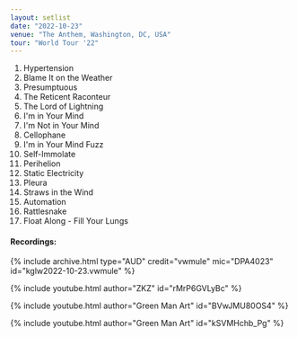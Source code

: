 ```yaml
---
layout: setlist
date: "2022-10-23"
venue: "The Anthem, Washington, DC, USA"
tour: "World Tour '22"
---
```



 1. Hypertension
 2. Blame It on the Weather
 3. Presumptuous
 4. The Reticent Raconteur
 5. The Lord of Lightning
 6. I'm in Your Mind
 7. I'm Not in Your Mind
 8. Cellophane
 9. I'm in Your Mind Fuzz
10. Self-Immolate
11. Perihelion
12. Static Electricity
13. Pleura
14. Straws in the Wind
15. Automation
16. Rattlesnake
17. Float Along - Fill Your Lungs

#### Recordings:

{% include archive.html type="AUD" credit="vwmule" mic="DPA4023" id="kglw2022-10-23.vwmule" %}

{% include youtube.html author="ZKZ" id="rMrP6GVLyBc" %}

{% include youtube.html author="Green Man Art" id="BVwJMU80OS4" %}

{% include youtube.html author="Green Man Art" id="kSVMHchb_Pg" %}
